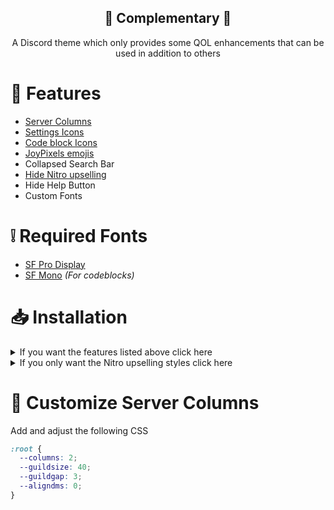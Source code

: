 <div align="center" justify="center">

<h2> 🧩 Complementary 🧩 </h2>

A Discord theme which only provides some QOL enhancements that can be used in addition to others

</div>

# 🎉 Features

- [Server Columns](https://github.com/mwittrien/BetterDiscordAddons/tree/master/Themes/ServerColumns)
- [Settings Icons](https://github.com/D3SOX/SettingsIcons)
- [Code block Icons](https://github.com/snappercord/codeblock-icons)
- [JoyPixels emojis](https://github.com/mwittrien/BetterDiscordAddons/tree/master/Themes/EmojiReplace)
- Collapsed Search Bar
- [Hide Nitro upselling](hide-nitro-upselling.theme.scss)
- Hide Help Button
- Custom Fonts

# ❕ Required Fonts

- [SF Pro Display](https://developer.apple.com/fonts/)
- [SF Mono](https://developer.apple.com/fonts/) _(For codeblocks)_


# 📥 Installation

<details>

<summary>
If you want the features listed above click here
</summary>

- [Vencord](https://github.com/Vendicated/Vencord)
  - Open settings, click on Vencord Themes
  - Add a new line with this content: `https://d3sox.github.io/complementary-discord-theme/complementary.theme.css`
- [OpenAsar](https://github.com/GooseMod/OpenAsar)
  - Open settings, scroll to the bottom on the left and click on the OpenAsar version, then click on Theming
  - Add a new line with this content: `@import url(https://d3sox.github.io/complementary-discord-theme/complementary.theme.css);`

- [Powercord](https://github.com/powercord-org/powercord/)/[Replugged](https://github.com/replugged-org/replugged)
  - Open your themes folder and clone this repository
    ```sh
    git clone https://github.com/D3SOX/complementary-discord-theme
    ```

- [BetterDiscord](https://github.com/BetterDiscord/BetterDiscord)

  - Drop the [`complementary.betterdiscord.theme.css`](https://raw.githubusercontent.com/D3SOX/complementary-discord-theme/master/complementary.betterdiscord.theme.css) in your themes folder

</details>

<details>

<summary>
If you only want the Nitro upselling styles click here
</summary>

- [Vencord](https://github.com/Vendicated/Vencord)
  - Open settings, click on Vencord Themes
  - Add a new line with this content: `https://d3sox.github.io/complementary-discord-theme/hide-nitro-upselling.theme.css`
- [OpenAsar](https://github.com/GooseMod/OpenAsar)
  - Open settings, scroll to the bottom on the left and click on the OpenAsar version, then click on Theming
  - Add a new line with this content: `@import url(https://d3sox.github.io/complementary-discord-theme/hide-nitro-upselling.theme.css);`

- [Powercord](https://github.com/powercord-org/powercord/)/[Replugged](https://github.com/replugged-org/replugged)
  - Open your themes folder and clone this repository
    ```sh
    git clone https://github.com/D3SOX/complementary-discord-theme
    ```
  - Change `complementary.theme.css` to `hide-nitro-upselling.theme.css` in `complementary-discord-theme/powercord_manifest.json`

- [BetterDiscord](https://github.com/BetterDiscord/BetterDiscord)

  - Drop the [`hide-nitro-upselling.betterdiscord.theme.css`](https://raw.githubusercontent.com/D3SOX/complementary-discord-theme/master/hide-nitro-upselling.betterdiscord.theme.css) in your themes folder

</details>

# 🧮 Customize Server Columns

Add and adjust the following CSS
```css
:root {
  --columns: 2;
  --guildsize: 40;
  --guildgap: 3;
  --aligndms: 0;
}
```
